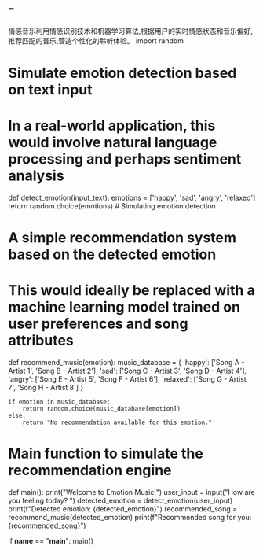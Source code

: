 # -
情感音乐利用情感识别技术和机器学习算法,根据用户的实时情感状态和音乐偏好,推荐匹配的音乐,营造个性化的聆听体验。
import random

# Simulate emotion detection based on text input
# In a real-world application, this would involve natural language processing and perhaps sentiment analysis
def detect_emotion(input_text):
    emotions = ['happy', 'sad', 'angry', 'relaxed']
    return random.choice(emotions)  # Simulating emotion detection

# A simple recommendation system based on the detected emotion
# This would ideally be replaced with a machine learning model trained on user preferences and song attributes
def recommend_music(emotion):
    music_database = {
        'happy': ['Song A - Artist 1', 'Song B - Artist 2'],
        'sad': ['Song C - Artist 3', 'Song D - Artist 4'],
        'angry': ['Song E - Artist 5', 'Song F - Artist 6'],
        'relaxed': ['Song G - Artist 7', 'Song H - Artist 8']
    }
    
    if emotion in music_database:
        return random.choice(music_database[emotion])
    else:
        return "No recommendation available for this emotion."

# Main function to simulate the recommendation engine
def main():
    print("Welcome to Emotion Music!")
    user_input = input("How are you feeling today? ")
    detected_emotion = detect_emotion(user_input)
    print(f"Detected emotion: {detected_emotion}")
    recommended_song = recommend_music(detected_emotion)
    print(f"Recommended song for you: {recommended_song}")

if __name__ == "__main__":
    main()
